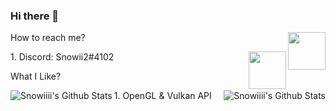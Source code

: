 ### Hi there 👋

<img width=60 align="right" src="https://toppng.com/public/uploads/thumbnail/jpg-library-on-a-call-facebook-symbols-emoticons-pinterest-emoji-talking-on-phone-11562972062hi5i79jzy6.png">

<p align="left" >How to reach me? </p>
1. Discord: Snowii2#4102

<img width=60  align="right" src="https://i.pinimg.com/originals/cb/3e/01/cb3e014d6122af3b43933bb571859ae7.png"/>


<p align="left" >What I Like? </p>
1. OpenGL & Vulkan API


<img align="left" alt="Snowiiii's Github Stats" src="https://github-readme-stats.vercel.app/api/top-langs/?username=Snowiiii&show_icons=true&hide_border=true&theme=radical">
<img align="right" alt="Snowiiii's Github Stats" src="https://github-readme-stats.vercel.app/api?username=Snowiiii&show_icons=true&hide_border=true&theme=radical">
